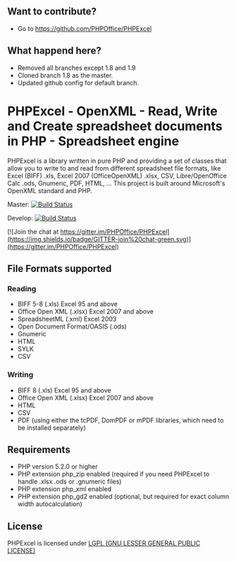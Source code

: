 ## Want to contribute?

 - Go to https://github.com/PHPOffice/PHPExcel

## What happend here?

 - Removed all branches except 1.8 and 1.9 
 - Cloned branch 1.8 as the master. 
 - Updated github config for default branch.



# PHPExcel - OpenXML - Read, Write and Create spreadsheet documents in PHP - Spreadsheet engine
PHPExcel is a library written in pure PHP and providing a set of classes that allow you to write to and read from different spreadsheet file formats, like Excel (BIFF) .xls, Excel 2007 (OfficeOpenXML) .xlsx, CSV, Libre/OpenOffice Calc .ods, Gnumeric, PDF, HTML, ... This project is built around Microsoft's OpenXML standard and PHP.

Master: [![Build Status](https://travis-ci.org/PHPOffice/PHPExcel.png?branch=master)](http://travis-ci.org/PHPOffice/PHPExcel)

Develop: [![Build Status](https://travis-ci.org/PHPOffice/PHPExcel.png?branch=develop)](http://travis-ci.org/PHPOffice/PHPExcel)

[![Join the chat at https://gitter.im/PHPOffice/PHPExcel](https://img.shields.io/badge/GITTER-join%20chat-green.svg)](https://gitter.im/PHPOffice/PHPExcel)
 

## File Formats supported

### Reading
 * BIFF 5-8 (.xls) Excel 95 and above
 * Office Open XML (.xlsx) Excel 2007 and above
 * SpreadsheetML (.xml) Excel 2003
 * Open Document Format/OASIS (.ods)
 * Gnumeric
 * HTML
 * SYLK
 * CSV

### Writing
 * BIFF 8 (.xls) Excel 95 and above
 * Office Open XML (.xlsx) Excel 2007 and above
 * HTML
 * CSV
 * PDF (using either the tcPDF, DomPDF or mPDF libraries, which need to be installed separately)


## Requirements
 * PHP version 5.2.0 or higher
 * PHP extension php_zip enabled (required if you need PHPExcel to handle .xlsx .ods or .gnumeric files)
 * PHP extension php_xml enabled
 * PHP extension php_gd2 enabled (optional, but required for exact column width autocalculation)




## License
PHPExcel is licensed under [LGPL (GNU LESSER GENERAL PUBLIC LICENSE)](https://github.com/PHPOffice/PHPExcel/blob/master/license.md)
